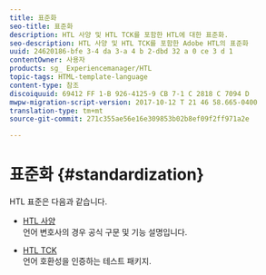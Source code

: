 ```yaml
---
title: 표준화
seo-title: 표준화
description: HTL 사양 및 HTL TCK를 포함한 HTL에 대한 표준화.
seo-description: HTL 사양 및 HTL TCK를 포함한 Adobe HTL의 표준화
uuid: 24620186-bfe 3-4 da 3-a 4 b 2-dbd 32 a 0 ce 3 d 1
contentOwner: 사용자
products: sg_ Experiencemanager/HTL
topic-tags: HTML-template-language
content-type: 참조
discoiquuid: 69412 FF 1-B 926-4125-9 CB 7-1 C 2818 C 7094 D
mwpw-migration-script-version: 2017-10-12 T 21 46 58.665-0400
translation-type: tm+mt
source-git-commit: 271c355ae56e16e309853b02b8ef09f2ff971a2e

---
```



# 표준화 {#standardization}

HTL 표준은 다음과 같습니다.

* [HTL 사양](https://github.com/Adobe-Marketing-Cloud/sightly-spec)\
   언어 변호사의 경우 공식 구문 및 기능 설명입니다.

* [HTL TCK](https://github.com/Adobe-Marketing-Cloud/sightly-tck)\
   언어 호환성을 인증하는 테스트 패키지.
